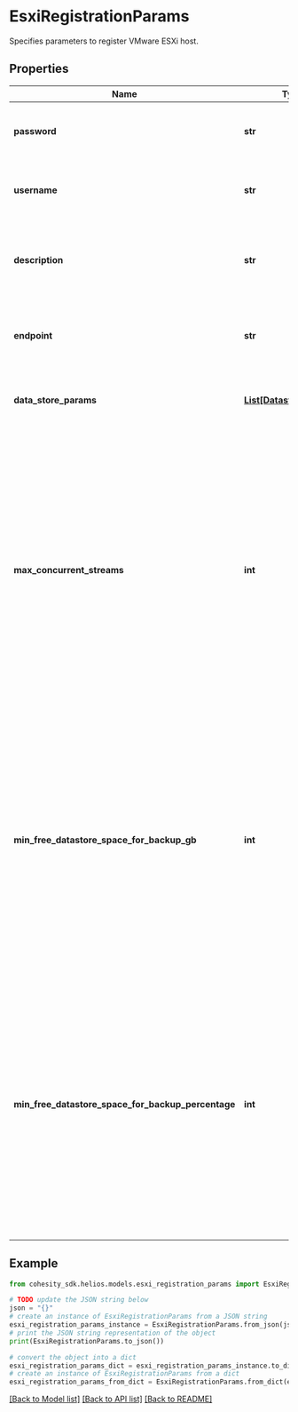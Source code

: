 # EsxiRegistrationParams

Specifies parameters to register VMware ESXi host.

## Properties

Name | Type | Description | Notes
------------ | ------------- | ------------- | -------------
**password** | **str** | Specifies the password to access target entity. | 
**username** | **str** | Specifies the username to access target entity. | 
**description** | **str** | Specifies the description of the source being registered. | [optional] 
**endpoint** | **str** | Specifies the endpoint IPaddress, URL or hostname of the host. | 
**data_store_params** | [**List[DatastoreParams]**](DatastoreParams.md) | Specifies the datastore specific params. | [optional] 
**max_concurrent_streams** | **int** | If this value is &gt; 0 and the number of streams concurrently active on a datastore is equal to it, then any further requests to access the datastore would be denied until the number of active streams reduces. This applies for all the datastores in the specified host. | [optional] 
**min_free_datastore_space_for_backup_gb** | **int** | Specifies the minimum free space (in GB) expected to be available in the datastore where the virtual disks of the VM being backed up reside. If the space available is lower than the specified value, backup will be aborted. | [optional] 
**min_free_datastore_space_for_backup_percentage** | **int** | Specifies the minimum free space (in percentage) expected to be available in the datastore where the virtual disks of the VM being backed up reside. If the space available is lower than the specified value, backup will be aborted. | [optional] 

## Example

```python
from cohesity_sdk.helios.models.esxi_registration_params import EsxiRegistrationParams

# TODO update the JSON string below
json = "{}"
# create an instance of EsxiRegistrationParams from a JSON string
esxi_registration_params_instance = EsxiRegistrationParams.from_json(json)
# print the JSON string representation of the object
print(EsxiRegistrationParams.to_json())

# convert the object into a dict
esxi_registration_params_dict = esxi_registration_params_instance.to_dict()
# create an instance of EsxiRegistrationParams from a dict
esxi_registration_params_from_dict = EsxiRegistrationParams.from_dict(esxi_registration_params_dict)
```
[[Back to Model list]](../README.md#documentation-for-models) [[Back to API list]](../README.md#documentation-for-api-endpoints) [[Back to README]](../README.md)


